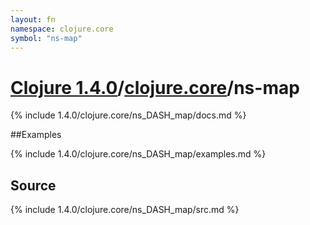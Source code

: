 ```yaml
---
layout: fn
namespace: clojure.core
symbol: "ns-map"
---
```


# [Clojure 1.4.0](../../)/[clojure.core](../)/ns-map

{% include 1.4.0/clojure.core/ns_DASH_map/docs.md %}

##Examples

{% include 1.4.0/clojure.core/ns_DASH_map/examples.md %}
## Source
{% include 1.4.0/clojure.core/ns_DASH_map/src.md %}

